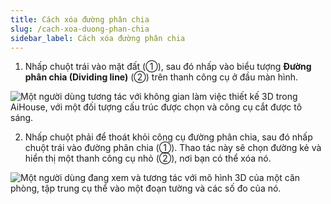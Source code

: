 ```yaml
---
title: Cách xóa đường phân chia
slug: /cach-xoa-duong-phan-chia
sidebar_label: Cách xóa đường phân chia
---
```


1. Nhấp chuột trái vào mặt đất (①), sau đó nhấp vào biểu tượng **Đường phân chia (Dividing line)** (②) trên thanh công cụ ở đầu màn hình.

![Một người dùng tương tác với không gian làm việc thiết kế 3D trong AiHouse, với một đối tượng cấu trúc được chọn và công cụ cắt được tô sáng.](https://storage.googleapis.com/jegavn_kb/images/35b86b31-e3fc-4ee9-b22c-6df11ab1ff40.png)

2. Nhấp chuột phải để thoát khỏi công cụ đường phân chia, sau đó nhấp chuột trái vào đường phân chia (①). Thao tác này sẽ chọn đường kẻ và hiển thị một thanh công cụ nhỏ (②), nơi bạn có thể xóa nó.

![Một người dùng đang xem và tương tác với mô hình 3D của một căn phòng, tập trung cụ thể vào một đoạn tường và các số đo của nó.](https://storage.googleapis.com/jegavn_kb/images/0a58e5d3-06a3-46c1-bfd4-4cf1f3cc5e14.png)